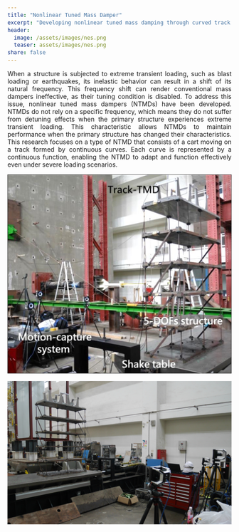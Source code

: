 ```yaml
---
title: "Nonlinear Tuned Mass Damper"
excerpt: "Developing nonlinear tuned mass damping through curved track design for damper motion."
header:
  image: /assets/images/nes.png
  teaser: assets/images/nes.png
share: false
---
```


<p style="text-align: justify;">
When a structure is subjected to extreme transient loading, such as blast loading or earthquakes, its inelastic behavior can result in a shift of its natural frequency. This frequency shift can render conventional mass dampers ineffective, as their tuning condition is disabled. To address this issue, nonlinear tuned mass dampers (NTMDs) have been developed. NTMDs do not rely on a specific frequency, which means they do not suffer from detuning effects when the primary structure experiences extreme transient loading. This characteristic allows NTMDs to maintain performance when the primary structure has changed their characteristics. This research focuses on a type of NTMD that consists of a cart moving on a track formed by continuous curves. Each curve is represented by a continuous function, enabling the NTMD to adapt and function effectively even under severe loading scenarios.
</p>

![Diagram of NTMD](/assets/images/nes_shaking_table_1.png)

![Diagram of NTMD](/assets/images/nes_shaking_table_2.png)